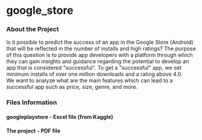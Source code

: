 # google_store

### About the Project

Is it possible to predict the success of an app in the Google Store (Android) that will be reflected in the number of installs and high ratings?
The purpose of this question is to provide app developers with a platform through which they can gain insights and guidance regarding the potential to develop an app that is considered "successful".
To get a "successful" app, we set minimum installs of over one million downloads and a rating above 4.0.  
We want to analyze what are the main features which can lead to a successful app such as price, size, genre, and more.

### Files Information

#### googleplaystore - Excel file (from Kaggle) 

#### The project - PDF file
